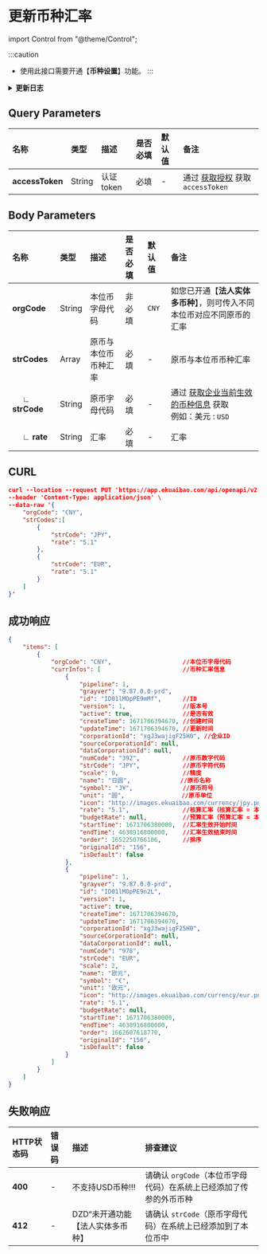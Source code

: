 # 更新币种汇率

import Control from "@theme/Control";

<Control
method="PUT"
url="/api/openapi/v2.1/currency/currencyRate"
/>

:::caution
- 使用此接口需要开通【**币种设置**】功能。
:::

<details>
  <summary><b>更新日志</b></summary>
  <div>

  [**1.12.0**](/updateLog/update-log#1120) -> 🚀 接口升级 `v2.1` 版本，更新了接口路径并支持了可更新不同本位币对应不同原币的汇率（需开通【**法人实体多币种**】）。<br/>

  </div>
</details>

## Query Parameters

| 名称 | 类型 | 描述 | 是否必填 | 默认值 | 备注 |
| :--- | :--- | :--- | :--- |:--- | :--- |
| **accessToken** | String | 认证token | 必填 | - | 通过 [获取授权](/docs/open-api/getting-started/auth) 获取 `accessToken` |

## Body Parameters

| 名称 | 类型 | 描述 | 是否必填 | 默认值 | 备注 |
| :--- | :--- | :--- | :--- |:--- | :--- |
| **orgCode** | String | 本位币字母代码 | 非必填 | `CNY` | 如您已开通【**法人实体多币种**】，则可传入不同本位币对应不同原币的汇率 |
| **strCodes** | Array | 原币与本位币币种汇率   | 必填 | - | 原币与本位币币种汇率 |
| **&emsp; ∟ strCode** | String | 原币字母代码 | 必填 | - | 通过 [获取企业当前生效的币种信息](/docs/open-api/currency/get-currency) 获取<br/>例如：美元 : `USD`  |
| **&emsp; ∟ rate**    | String | 汇率        | 必填 | - | 汇率 |

## CURL
```json
curl --location --request PUT 'https://app.ekuaibao.com/api/openapi/v2.1/currency/currencyRate?accessToken=ID01lMOs4FUjYr:xgJ3wajigF25H0' \
--header 'Content-Type: application/json' \
--data-raw '{
    "orgCode": "CNY",
    "strCodes":[
        {
            "strCode": "JPY",
            "rate": "5.1"
        },
        {
            "strCode": "EUR",
            "rate": "5.1"
        }
    ]
}'
```

## 成功响应
```json
{
    "items": [
        {
            "orgCode": "CNY",                    //本位币字母代码
            "currInfos": [                       //币种汇率信息
                {
                    "pipeline": 1,
                    "grayver": "9.87.0.0-prd",
                    "id": "ID01lMOpPE9mMf",      //ID 
                    "version": 1,                //版本号
                    "active": true,              //是否有效
                    "createTime": 1671706394670, //创建时间
                    "updateTime": 1671706394670, //更新时间
                    "corporationId": "xgJ3wajigF25H0", //企业ID
                    "sourceCorporationId": null,
                    "dataCorporationId": null,
                    "numCode": "392",            //原币数字代码
                    "strCode": "JPY",            //原币字符代码
                    "scale": 0,                  //精度
                    "name": "日圆",              //原币名称
                    "symbol": "J¥",              //原币符号
                    "unit": "圆",                //原币单位
                    "icon": "http://images.ekuaibao.com/currency/jpy.png", //原币图标
                    "rate": "5.1",               //核算汇率（核算汇率 = 本位币：消费币种）
                    "budgetRate": null,          //预算汇率（预算汇率 = 本位币：预算币种）
                    "startTime": 1671706380000,  //汇率生效开始时间 
                    "endTime": 4638916800000,    //汇率生效结束时间
                    "order": 1652250766106,      //排序
                    "originalId": "156",
                    "isDefault": false
                },
                {
                    "pipeline": 1,
                    "grayver": "9.87.0.0-prd",
                    "id": "ID01lMOpPE9n2L",
                    "version": 1,
                    "active": true,
                    "createTime": 1671706394670,
                    "updateTime": 1671706394670,
                    "corporationId": "xgJ3wajigF25H0",
                    "sourceCorporationId": null,
                    "dataCorporationId": null,
                    "numCode": "978",
                    "strCode": "EUR",
                    "scale": 2,
                    "name": "欧元",
                    "symbol": "€",
                    "unit": "欧元",
                    "icon": "http://images.ekuaibao.com/currency/eur.png",
                    "rate": "5.1",
                    "budgetRate": null,
                    "startTime": 1671706380000,
                    "endTime": 4638916800000,
                    "order": 1662607618770,
                    "originalId": "156",
                    "isDefault": false
                }
            ]
        }
    ]
}
```

## 失败响应
| HTTP状态码 | 错误码 | 描述 | 排查建议 |
| :--- | :--- | :--- | :--- |
| **400** | - | 不支持USD币种!!! | 请确认 `orgCode`（本位币字母代码）在系统上已经添加了传参的外币币种 | 
| **412** | - | DZD“未开通功能【法人实体多币种】 | 请确认 `strCode`（原币字母代码）在系统上已经添加到了本位币中 | 
